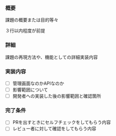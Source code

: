 ### 概要
課題の概要または目的等々

３行以内程度が前提

### 詳細
課題の再現方法や、機能としての詳細実装内容

### 実装内容
- [ ] 管理画面なのかAPIなのか
- [ ] 影響範囲について
- [ ] 開発者への実装した後の影響範囲と確認箇所

### 完了条件
- [ ] PRを出すときにセルフチェックをしてもらう内容
- [ ] レビュー者に対して確認をしてもらう内容
